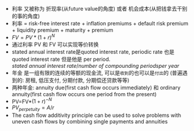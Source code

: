 * 利率 又被称为 折现率(从future value的角度) 或者 机会成本(从把钱拿去干别的事的角度)
* 利率 = risk-free interest rate + inflation premiums + default risk premium + liquidity premium + maturity + premium
* $FV=PV*(1+r)^N$
* 通过利率 PV 和 FV 可以实现等价转换
* stated annual interest rate是quoted interest rate, periodic rate 也是 quoted interest rate 但是他是 per period.  $stated\ annual\ interest\ rate/number\ of\ compounding\ periods per\ year$
* 年金 是一组有限的连续的等额的现金流, 可以是`收到`的也可以是`付出`的
(普遍遇到的: 房租, 低压支付, 分期付款, 分期偿还贷款等等)
* 两种年金: annuity due(first cash flow occurs immediately) 和 ordinary annuity(first cash flow occurs one period from the present)
* PV=FV*$(1+r)^{-N}$
* $PV_{perpetuity}=A/r$
* The cash flow additivity principle can be used to solve problems with uneven cash flows by combining single payments and annuities